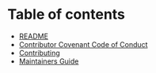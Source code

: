 # Table of contents

* [README](README.md)
* [Contributor Covenant Code of Conduct](CODE_OF_CONDUCT.md)
* [Contributing](CONTRIBUTING.md)
* [Maintainers Guide](MAINTAINERS.md)
